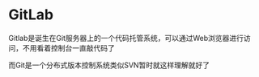 # GitLab

Gitlab是诞生在Git服务器上的一个代码托管系统，可以通过Web浏览器进行访问，不用看着控制台一直敲代码了

而Git是一个分布式版本控制系统类似SVN暂时就这样理解就好了

